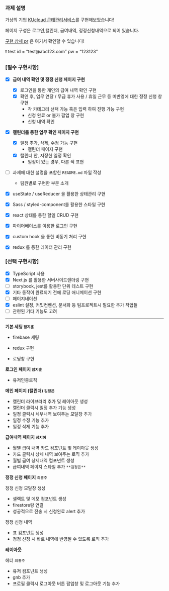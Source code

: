### 과제 설명

가상의 기업 [KUcloud 근태관리서비스](https://toyproject2-kd19.vercel.app/login)를 구현해보았습니다!

페이지 구성은 로그인,캘린더, 급여내역, 정정신청내역으로 되어 있습니다.

[구현 상세 pr](https://github.com/ohhhInFastcampus/toyproject2/pulls?q=is%3Apr+is%3Aclosed) 은 여기서 확인할 수 있습니다!

<aside>
❗ test id = “test@abc123.com” pw = “123123”
</aside>

### **[필수 구현사항]**

- [x] **급여 내역 확인 및 정정 신청 페이지 구현**
  - [x] 로그인을 통한 개인의 급여 내역 확인 구현
  - [x] 확인 후, 업무 연장 / 무급 휴가 사용 / 휴일 근무 등 미반영에 대한 정정 신청 창 구현
    - 각 카테고리 선택 가능 혹은 입력 하여 진행 가능 구현
    - 신청 완료 or 불가 팝업 창 구현
    - 신청 내역 확인
- [x] **캘린더를 통한 업무 확인 페이지 구현**

  - [x] 일정 추가, 삭제, 수정 가능 구현
    - 캘린더 페이지 구현
  - [x] 캘린더 안, 저장한 일정 확인
    - 일정이 있는 경우, 다른 색 표현

- [ ] 과제에 대한 설명을 포함한 `README.md` 파일 작성

  - 팀원별로 구현한 부분 소개

- [x] useState / useReducer 을 활용한 상태관리 구현
- [x] Sass / styled-component를 활용한 스타일 구현
- [x] react 상태를 통한 할일 CRUD 구현
- [x] 파이어베이스를 이용한 로그인 구현
- [x] custom hook 을 통한 비동기 처리 구현
- [x] redux 를 통한 데이터 관리 구현

### **[선택 구현사항]**

- [x] TypeScript 사용
- [x] Next.js 를 활용한 서버사이드렌더링 구현
- [ ] storybook, jest를 활용한 단위 테스트 구현
- [x] 기타 동작이 완료되기 전에 로딩 애니메이션 구현
- [ ] 페이지네이션
- [x] eslint 설정, 커밋컨벤션, 문서화 등 팀프로젝트시 필요한 추가 작업들
- [ ] 관련된 기타 기능도 고려

---

**기본 세팅 `함지훈`**

- firebase 세팅

- redux 구현

- 로딩창 구현

**로그인 페이지 `함지훈`**

- 유저인증로직

**메인 페이지 (캘린더) `김정은`**

- 캘린더 라이브러리 추가 및 레이아웃 생성
- 캘린더 클릭시 일정 추가 기능 생성
- 일정 클릭시 세부내역 보여주는 모달창 추가
- 일정 수정 기능 추가
- 일정 삭제 기능 추가

**급여내역 페이지 `정지혜`**

- 월별 급여 내역 카드 컴포넌트 및 레이아웃 생성
- 카드 클릭시 상세 내역 보여주는 로직 추가
- 월별 급여 상세내역 컴포넌트 생성
- 급여내역 페이지 스타일 추가 `**김정은**`

**정정 신청 페이지** `최홍주`

정정 신청 모달창 생성

- 셀렉트 및 메모 컴포넌트 생성
- firestore랑 연결
- 성공적으로 전송 시 신청완료 alert 추가

정정 신청 내역

- 표 컴포넌트 생성
- 정정 신청 시 바로 내역에 반영될 수 있도록 로직 추가

**레이아웃**

헤더 `최홍주`

- 유저 컴포넌트 생성
- gnb 추가
- 프로필 클릭시 로그아웃 버튼 팝업창 및 로그아웃 기능 추가

